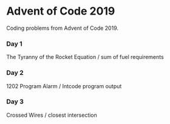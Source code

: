 # Advent of Code 2019
Coding problems from Advent of Code 2019.

### Day 1
The Tyranny of the Rocket Equation / sum of fuel requirements

### Day 2
1202 Program Alarm / Intcode program output

### Day 3
Crossed Wires / closest intersection
